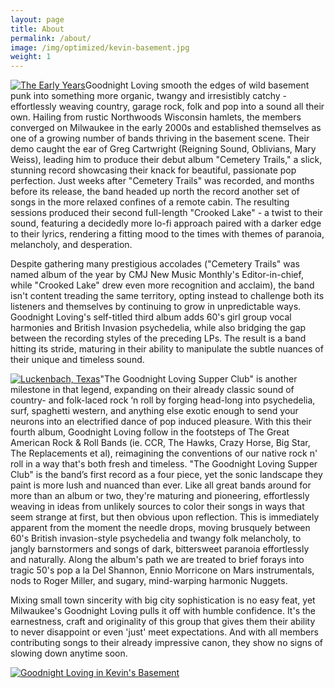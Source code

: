 ```yaml
---
layout: page
title: About
permalink: /about/
image: /img/optimized/kevin-basement.jpg
weight: 1
---
```


<a href="../img/optimized/early-years-group-shot.jpg" data-lightbox="the_band" data-title="The Early Years">
<img class="about-page-image right" src="../img/optimized/early-years-group-shot.jpg " alt="The Early Years"></a>Goodnight Loving smooth the edges of wild basement punk into something more organic, twangy and irresistibly catchy - effortlessly weaving country, garage rock, folk and pop into a sound all their own. Hailing from rustic Northwoods Wisconsin hamlets, the members converged on Milwaukee in the early 2000s and established themselves as one of a growing number of bands thriving in the basement scene. Their demo caught the ear of Greg Cartwright (Reigning Sound, Oblivians, Mary Weiss), leading him to produce their debut album "Cemetery Trails," a slick, stunning record showcasing their knack for beautiful, passionate pop perfection. Just weeks after "Cemetery Trails" was recorded, and months before its release, the band headed up north the record another set of songs in the more relaxed confines of a remote cabin. The resulting sessions produced their second full-length "Crooked Lake" - a twist to their sound, featuring a decidedly more lo-fi approach paired with a darker edge to their lyrics, rendering a fitting mood to the times with themes of paranoia, melancholy, and desperation.

Despite gathering many prestigious accolades ("Cemetery Trails" was named album of the year by CMJ New Music Monthly's Editor-in-chief, while "Crooked Lake" drew even more recognition and acclaim), the band isn't content treading the same territory, opting instead to challenge both its listeners and themselves by continuing to grow in unpredictable ways. Goodnight Loving's self-titled third album adds 60's girl group vocal harmonies and British Invasion psychedelia, while also bridging the gap between the recording styles of the preceding LPs. The result is a band hitting its stride, maturing in their ability to manipulate the subtle nuances of their unique and timeless sound.

<a href="../img/optimized/colin-luckenbach.jpg" data-lightbox="the_band" data-title="Luckenbach, Texas">
<img class="about-page-image right" src="../img/optimized/colin-luckenbach.jpg " alt="Luckenbach, Texas"></a>"The Goodnight Loving Supper Club" is another milestone in that legend, expanding on their already classic sound of country- and folk-laced rock ‘n roll by forging head-long into psychedelia, surf, spaghetti western, and anything else exotic enough to send your neurons into an electrified dance of pop induced pleasure. With this their fourth album, Goodnight Loving follow in the footsteps of The Great American Rock & Roll Bands (ie. CCR, The Hawks, Crazy Horse, Big Star, The Replacements et al), reimagining the conventions of our native rock n' roll in a way that's both fresh and timeless. "The Goodnight Loving Supper Club" is the band’s first record as a four piece, yet the sonic landscape they paint is more lush and nuanced than ever. Like all great bands around for more than an album or two, they're maturing and pioneering, effortlessly weaving in ideas from unlikely sources to color their songs in ways that seem strange at first, but then obvious upon reflection. This is immediately apparent from the moment the needle drops, moving brusquely between 60's British invasion-style psychedelia and twangy folk melancholy, to jangly barnstormers and songs of dark, bittersweet paranoia effortlessly and naturally. Along the album's path we are treated to brief forays into tragic 50's pop a la Del Shannon, Ennio Morricone on Mars instrumentals, nods to Roger Miller, and sugary, mind-warping harmonic Nuggets. 

Mixing small town sincerity with big city sophistication is no easy feat, yet Milwaukee's Goodnight Loving pulls it off with humble confidence. It's the earnestness, craft and originality of this group that gives them their ability to never disappoint or even 'just' meet expectations. And with all members contributing songs to their already impressive canon, they show no signs of slowing down anytime soon.

<a href="../img/optimized/kevin-basement.jpg" data-lightbox="the_band" data-title="Kevin's Basement">
<img class="about-page-image full" src="../img/optimized/kevin-basement.jpg " alt="Goodnight Loving in Kevin's Basement"></a>
